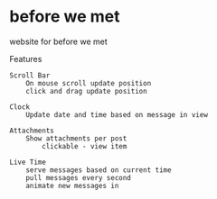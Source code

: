 # before we met
website for before we met

Features
	
	Scroll Bar
		On mouse scroll update position
		click and drag update position

	Clock
		Update date and time based on message in view

	Attachments
		Show attachments per post
			clickable - view item

	Live Time
		serve messages based on current time
		pull messages every second
		animate new messages in


